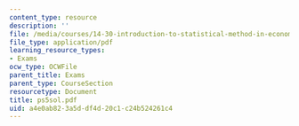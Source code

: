 ```yaml
---
content_type: resource
description: ''
file: /media/courses/14-30-introduction-to-statistical-method-in-economics-spring-2006/a4e0ab823a5ddf4d20c1c24b524261c4_ps5sol.pdf
file_type: application/pdf
learning_resource_types:
- Exams
ocw_type: OCWFile
parent_title: Exams
parent_type: CourseSection
resourcetype: Document
title: ps5sol.pdf
uid: a4e0ab82-3a5d-df4d-20c1-c24b524261c4
---
```

